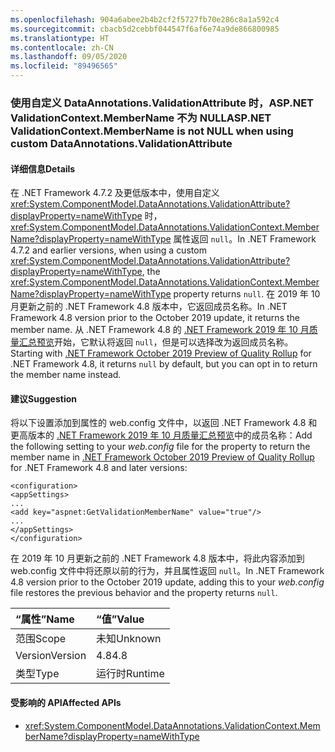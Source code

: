 ```yaml
---
ms.openlocfilehash: 904a6abee2b4b2cf2f5727fb70e286c8a1a592c4
ms.sourcegitcommit: cbacb5d2cebbf044547f6af6e74a9de866800985
ms.translationtype: HT
ms.contentlocale: zh-CN
ms.lasthandoff: 09/05/2020
ms.locfileid: "89496565"
---
```

### <a name="aspnet-validationcontextmembername-is-not-null-when-using-custom-dataannotationsvalidationattribute"></a><span data-ttu-id="84a50-101">使用自定义 DataAnnotations.ValidationAttribute 时，ASP.NET ValidationContext.MemberName 不为 NULL</span><span class="sxs-lookup"><span data-stu-id="84a50-101">ASP.NET ValidationContext.MemberName is not NULL when using custom DataAnnotations.ValidationAttribute</span></span>

#### <a name="details"></a><span data-ttu-id="84a50-102">详细信息</span><span class="sxs-lookup"><span data-stu-id="84a50-102">Details</span></span>

<span data-ttu-id="84a50-103">在 .NET Framework 4.7.2 及更低版本中，使用自定义 <xref:System.ComponentModel.DataAnnotations.ValidationAttribute?displayProperty=nameWithType> 时，<xref:System.ComponentModel.DataAnnotations.ValidationContext.MemberName?displayProperty=nameWithType> 属性返回 `null`。</span><span class="sxs-lookup"><span data-stu-id="84a50-103">In .NET Framework 4.7.2 and earlier versions, when using a custom <xref:System.ComponentModel.DataAnnotations.ValidationAttribute?displayProperty=nameWithType>, the <xref:System.ComponentModel.DataAnnotations.ValidationContext.MemberName?displayProperty=nameWithType> property returns `null`.</span></span> <span data-ttu-id="84a50-104">在 2019 年 10 月更新之前的 .NET Framework 4.8 版本中，它返回成员名称。</span><span class="sxs-lookup"><span data-stu-id="84a50-104">In .NET Framework 4.8 version prior to the October 2019 update, it returns the member name.</span></span> <span data-ttu-id="84a50-105">从 .NET Framework 4.8 的 [.NET Framework 2019 年 10 月质量汇总预览](https://devblogs.microsoft.com/dotnet/net-framework-october-2019-preview-of-quality-rollup/)开始，它默认将返回 `null`，但是可以选择改为返回成员名称。</span><span class="sxs-lookup"><span data-stu-id="84a50-105">Starting with [.NET Framework October 2019 Preview of Quality Rollup](https://devblogs.microsoft.com/dotnet/net-framework-october-2019-preview-of-quality-rollup/) for .NET Framework 4.8, it returns `null` by default, but you can opt in to return the member name instead.</span></span>

#### <a name="suggestion"></a><span data-ttu-id="84a50-106">建议</span><span class="sxs-lookup"><span data-stu-id="84a50-106">Suggestion</span></span>

<span data-ttu-id="84a50-107">将以下设置添加到属性的 web.config 文件中，以返回 .NET Framework 4.8 和更高版本的 [.NET Framework 2019 年 10 月质量汇总预览](https://devblogs.microsoft.com/dotnet/net-framework-october-2019-preview-of-quality-rollup/)中的成员名称：</span><span class="sxs-lookup"><span data-stu-id="84a50-107">Add the following setting to your *web.config* file for the property to return the member name in [.NET Framework October 2019 Preview of Quality Rollup](https://devblogs.microsoft.com/dotnet/net-framework-october-2019-preview-of-quality-rollup/) for .NET Framework 4.8 and later versions:</span></span><pre><code class="lang-xml">&lt;configuration&gt;&#13;&#10;&lt;appSettings&gt;&#13;&#10;...&#13;&#10;&lt;add key=&quot;aspnet:GetValidationMemberName&quot;  value=&quot;true&quot;/&gt;&#13;&#10;...&#13;&#10;&lt;/appSettings&gt;&#13;&#10;&lt;/configuration&gt;&#13;&#10;</code></pre><span data-ttu-id="84a50-108">在 2019 年 10 月更新之前的 .NET Framework 4.8 版本中，将此内容添加到 web.config 文件中将还原以前的行为，并且属性返回 `null`。</span><span class="sxs-lookup"><span data-stu-id="84a50-108">In .NET Framework 4.8 version prior to the October 2019 update,  adding this to your *web.config* file restores the previous behavior and the property returns `null`.</span></span>

| <span data-ttu-id="84a50-109">“属性”</span><span class="sxs-lookup"><span data-stu-id="84a50-109">Name</span></span>    | <span data-ttu-id="84a50-110">“值”</span><span class="sxs-lookup"><span data-stu-id="84a50-110">Value</span></span>       |
|:--------|:------------|
| <span data-ttu-id="84a50-111">范围</span><span class="sxs-lookup"><span data-stu-id="84a50-111">Scope</span></span>   |<span data-ttu-id="84a50-112">未知</span><span class="sxs-lookup"><span data-stu-id="84a50-112">Unknown</span></span>|
|<span data-ttu-id="84a50-113">Version</span><span class="sxs-lookup"><span data-stu-id="84a50-113">Version</span></span>|<span data-ttu-id="84a50-114">4.8</span><span class="sxs-lookup"><span data-stu-id="84a50-114">4.8</span></span>|
|<span data-ttu-id="84a50-115">类型</span><span class="sxs-lookup"><span data-stu-id="84a50-115">Type</span></span>|<span data-ttu-id="84a50-116">运行时</span><span class="sxs-lookup"><span data-stu-id="84a50-116">Runtime</span></span>|

#### <a name="affected-apis"></a><span data-ttu-id="84a50-117">受影响的 API</span><span class="sxs-lookup"><span data-stu-id="84a50-117">Affected APIs</span></span>

- <xref:System.ComponentModel.DataAnnotations.ValidationContext.MemberName?displayProperty=nameWithType>

<!--

#### Affected APIs

- `P:System.ComponentModel.DataAnnotations.ValidationContext.MemberName`

-->

